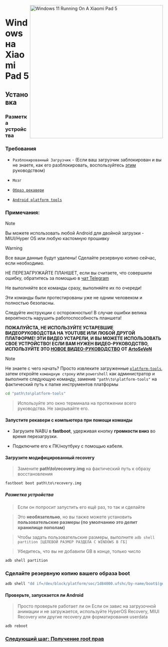 ﻿<img align="right" src="https://raw.githubusercontent.com/erdilS/Port-Windows-11-Xiaomi-Pad-5/main/nabu.png" width="425" alt="Windows 11 Running On A Xiaomi Pad 5">


# Windows на Xiaomi Pad 5

## Установка

### Разметка устройства

### Требования

- ```Разблокированный Загрузчик``` - (Если ваш загрузчик заблокирован и вы не знаете, как его разблокировать, воспользуйтесь [этим](unlock-bootloader.md) руководством)

- ```Мозг```

- [```Образ рекавери```](https://github.com/erdilS/Port-Windows-11-Xiaomi-Pad-5/releases/download/1.0/recovery.img)

- [```Android platform tools```](https://developer.android.com/studio/releases/platform-tools)

### Примечания:
>[!NOTE]
> Вы можете использовать любой Android для двойной загрузки - MIUI/Hyper OS или любую кастомную прошивку

>[!Warning]
> Все ваши данные будут удалены! Сделайте резервную копию сейчас, если необходимо.
>
> НЕ ПЕРЕЗАГРУЖАЙТЕ ПЛАНШЕТ, если вы считаете, что совершили ошибку, обратитесь за помощью в [чат Telegram](https://t.me/nabuwoa)
>
> Не выполняйте все команды сразу, выполняйте их по очереди!
>
> Эти команды были протестированы уже не одним человеком и полностью безопасны.
> 
> Следуйте инструкции с осторожностью! В случае ошибки велика вероятность нарушить работоспособность планшета!
> 
> **ПОЖАЛУЙСТА, НЕ ИСПОЛЬЗУЙТЕ УСТАРЕВШИЕ ВИДЕОРУКОВОДСТВА НА YOUTUBE ИЛИ ЛЮБОЙ ДРУГОЙ ПЛАТФОРМЕ! ЭТИ ВИДЕО УСТАРЕЛИ, И ВЫ МОЖЕТЕ ИСПОЛЬЗОВАТЬ СВОЕ УСТРОЙСТВО! ЕСЛИ ВАМ НУЖЕН ВИДЕО-РУКОВОДСТВО, ИСПОЛЬЗУЙТЕ ЭТО [НОВОЕ ВИДЕО-РУКОВОДСТВО](https://youtu.be/BbgTbTGbXYg) ОТ [ArtoSeVeN](https://www.youtube.com/channel/UCYjwfxlYlJ7Nnzv01oszQvA)**


> [!NOTE]
> Не знаете с чего начать? Просто извлеките загруженные [```platform-tools```](https://developer.android.com/studio/releases/platform-tools), затем откройте ```командную строку``` или `powershell` как администратор и выполните следующую команду, заменив `"path\to\platform-tools"` на фактический путь к папке инструментов платформы
```cmd
cd "path\to\platform-tools"
```
> Используйте это окно терминала на протяжении всего руководства. Не закрывайте его.


#### Запустите рекавери с компьютера при помощи команды
- Загрузите NABU в **fastboot**, удерживая кнопку **громкости вниз** во время перезагрузки.

- Подключите его к ПК/ноутбуку с помощью кабеля.

#### Загрузите модифицированный recovery
> Замените **path\to\recovery.img** на фактический путь к образу восстановления
```cmd
fastboot boot path\to\recovery.img
```

##### Разметка устройства
> Если он попросит запустить его ещё раз, то так и сделайте

> Это **необязательно**, но вы также можете установить **пользовательские размеры (по умолчанию это делит хранилище пополам)**

> Чтобы задать пользовательские размеры, выполните ``adb shell partition [ЦЕЛЕВОЙ РАЗМЕР РАЗДЕЛА С WINDOWS В ГБ]``

> Убедитесь, что вы не добавили GB в конце, только число 
```cmd
adb shell partition
```

### Сделайте резервную копию вашего образа boot

```cmd
adb shell "dd if=/dev/block/platform/soc/1d84000.ufshc/by-name/boot$(getprop ro.boot.slot_suffix) of=/tmp/normal_boot.img" && adb pull /tmp/normal_boot.img
```


#### Проверьте, запускается ли Android
> Просто проверьте работает ли он 
Если он завис на загрузочной анимации и не загружается, используйте HyperOS Recovery, MIUI Recovery или другие recovery для форматирования userdata

```cmd
adb reboot
```



### [Следующий шаг: Получение root прав](/guide/Russian/2-rootguide-ru.md)
